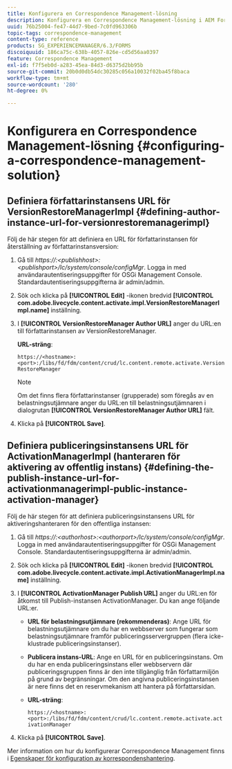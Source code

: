 ```yaml
---
title: Konfigurera en Correspondence Management-lösning
description: Konfigurera en Correspondence Management-lösning i AEM Forms-miljö.
uuid: 76b25004-fe47-44d7-9bed-7c0fd963306b
topic-tags: correspondence-management
content-type: reference
products: SG_EXPERIENCEMANAGER/6.3/FORMS
discoiquuid: 186ca75c-638b-4057-826e-cd5d56aa0397
feature: Correspondence Management
exl-id: f7f5eb0d-a283-45ea-84d3-d6375d2bb95b
source-git-commit: 20b0d0db54dc30285c056a10032f02ba45f8baca
workflow-type: tm+mt
source-wordcount: '280'
ht-degree: 0%

---
```


# Konfigurera en Correspondence Management-lösning {#configuring-a-correspondence-management-solution}

## Definiera författarinstansens URL för VersionRestoreManagerImpl {#defining-author-instance-url-for-versionrestoremanagerimpl}

Följ de här stegen för att definiera en URL för författarinstansen för återställning av författarinstansversion:

1. Gå till *https://:&lt;publishhost>:&lt;publishport>/lc/system/console/configMgr*. Logga in med användarautentiseringsuppgifter för OSGi Management Console. Standardautentiseringsuppgifterna är admin/admin.
1. Sök och klicka på **[!UICONTROL Edit]** -ikonen bredvid **[!UICONTROL com.adobe.livecycle.content.activate.impl.VersionRestoreManagerImpl.name]** inställning.
1. I **[!UICONTROL VersionRestoreManager Author URL]** anger du URL:en till författarinstansen av VersionRestoreManager.

   **URL-sträng**:

   `https://<hostname>:<port>:/libs/fd/fdm/content/crud/lc.content.remote.activate.VersionRestoreManager`

   >[!NOTE]
   >
   >Om det finns flera författarinstanser (grupperade) som föregås av en belastningsutjämnare anger du URL:en till belastningsutjämnaren i dialogrutan **[!UICONTROL VersionRestoreManager Author URL]** fält.

1. Klicka på **[!UICONTROL Save]**.

## Definiera publiceringsinstansens URL för ActivationManagerImpl (hanteraren för aktivering av offentlig instans) {#defining-the-publish-instance-url-for-activationmanagerimpl-public-instance-activation-manager}

Följ de här stegen för att definiera publiceringsinstansens URL för aktiveringshanteraren för den offentliga instansen:

1. Gå till *https://:&lt;authorhost>:&lt;authorport>/lc/system/console/configMgr*. Logga in med användarautentiseringsuppgifter för OSGi Management Console. Standardautentiseringsuppgifterna är admin/admin.
1. Sök och klicka på **[!UICONTROL Edit]** -ikonen bredvid **[!UICONTROL com.adobe.livecycle.content.activate.impl.ActivationManagerImpl.name]** inställning.
1. I **[!UICONTROL ActivationManager Publish URL]** anger du URL:en för åtkomst till Publish-instansen ActivationManager. Du kan ange följande URL:er.

   * **URL för belastningsutjämnare (rekommenderas)**: Ange URL för belastningsutjämnare om du har en webbserver som fungerar som belastningsutjämnare framför publiceringsservergruppen (flera icke-klustrade publiceringsinstanser).
   * **Publicera instans-URL**: Ange en URL för en publiceringsinstans. Om du har en enda publiceringsinstans eller webbservern där publiceringsgruppen finns är den inte tillgänglig från författarmiljön på grund av begränsningar. Om den angivna publiceringsinstansen är nere finns det en reservmekanism att hantera på författarsidan.
   * **URL-sträng**:

     `https://<hostname>:<port>:/libs/fd/fdm/content/crud/lc.content.remote.activate.activationManager`

1. Klicka på **[!UICONTROL Save]**.

Mer information om hur du konfigurerar Correspondence Management finns i [Egenskaper för konfiguration av korrespondenshantering](https://helpx.adobe.com/aem-forms/6-2/cm-configuration-properties.html).
